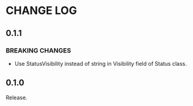 # CHANGE LOG

## 0.1.1
### BREAKING CHANGES

* Use StatusVisibility instead of string in Visibility field of Status class.

## 0.1.0

Release.

